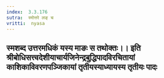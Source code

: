 ```yaml
---
index:  3.3.176
sutra:  स्मोत्तरे लङ् च
vritti:  nyasa
---
```


स्मशब्द उत्तरमधिकं यस्य माङः स तथोक्तः।।
इति श्रीबोधिसत्त्वदेशीयाचार्यजिनेन्द्रबुद्धिपादविरचितायां
काशिकाविवरणपञ्जिकायां
तृतीयस्याध्यायस्य
तृतीयः पादः
----------------------------------------------



